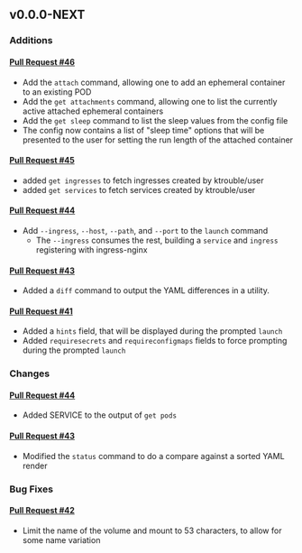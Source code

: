 ## v0.0.0-NEXT

### Additions

#### [Pull Request #46](https://github.com/Maahsome/ktrouble/pull/46)

- Add the `attach` command, allowing one to add an ephemeral container to an existing POD
- Add the `get attachments` command, allowing one to list the currently active attached ephemeral containers
- Add the `get sleep` command to list the sleep values from the config file
- The config now contains a list of "sleep time" options that will be presented to the user for setting the run length of the attached container

#### [Pull Request #45](https://github.com/Maahsome/ktrouble/pull/45)

- added `get ingresses` to fetch ingresses created by ktrouble/user
- added `get services` to fetch services created by ktrouble/user

#### [Pull Request #44](https://github.com/Maahsome/ktrouble/pull/44)

- Add `--ingress`, `--host`, `--path`, and `--port` to the `launch` command
  - The `--ingress` consumes the rest, building a `service` and `ingress` registering with ingress-nginx

#### [Pull Request #43](https://github.com/Maahsome/ktrouble/pull/43)

- Added a `diff` command to output the YAML differences in a utility.

#### [Pull Request #41](https://github.com/Maahsome/ktrouble/pull/41)

- Added a `hints` field, that will be displayed during the prompted `launch`
- Added `requiresecrets` and `requireconfigmaps` fields to force prompting during the prompted `launch`


### Changes

#### [Pull Request #44](https://github.com/Maahsome/ktrouble/pull/44)

- Added SERVICE to the output of `get pods`

#### [Pull Request #43](https://github.com/Maahsome/ktrouble/pull/43)

- Modified the `status` command to do a compare against a sorted YAML render


### Bug Fixes

#### [Pull Request #42](https://github.com/Maahsome/ktrouble/pull/42)

- Limit the name of the volume and mount to 53 characters, to allow for some name variation


